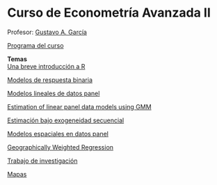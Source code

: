 # Curso de Econometría Avanzada II

Profesor: [Gustavo A. García](https://gusgarciacruz.github.io/cv)

[Programa del curso](https://gusgarciacruz.github.io/EconometriaAvanzadaII/EC0809Econometria2-2025II.pdf)<br>

**Temas**<br>
[Una breve introducción a R](https://gusgarciacruz.github.io/EbookR_introduccion/)

[Modelos de respuesta binaria](https://gusgarciacruz.github.io/EconometriaAvanzadaII/ModelosBinarios/ModelosBinarios.html)

[Modelos lineales de datos panel](https://gusgarciacruz.github.io/EconometriaAvanzadaII/ModelosPanel/ModelosPanel.html)

[Estimation of linear panel data models using GMM](https://gusgarciacruz.github.io/EconometriaAvanzadaII/ModelosPanelGMM/ModelosPanelGMM.html)

[Estimación bajo exogeneidad secuencial](https://gusgarciacruz.github.io/EconometriaAvanzadaII/ExogeneidadSecuencial/ExogeneidadSecuencial.html)

[Modelos espaciales en datos panel](https://gusgarciacruz.github.io/EconometriaAvanzadaII/ModelosPanelEspacial/ModelosPanelEspacial.html)

[Geographically Weighted Regression](https://gusgarciacruz.github.io/EconometriaAvanzadaII/GWR/GWR.html)

[Trabajo de investigación](https://gusgarciacruz.github.io/EconometriaAvanzadaII/TrabajoInvestigacion/Researchwork2025-I.pdf)

[Mapas](https://gusgarciacruz.github.io/EconometriaAvanzadaII/Mapas/)
